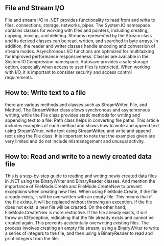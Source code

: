 ## File and Stream I/O
File and stream I/O in .NET provides functionality to read from and write to files, connections,
storage, networks, pipes. The System.IO namespace contains classes for working with files and pointers, 
including creating, copying, moving, and deleting. Streams represented by the Stream class and its derived classes can be read,
written, and searched in byte arrays. In addition, the reader and writer classes handle encoding and conversion of stream modes.
Asynchronous I/O functions are optimized for multitasking for improved performance responsiveness.
Classes are available in the System.IO.Compression namespace. Autosave provides a safe storage option,
especially when access to user files is restricted. When working with I/O, it is important to consider security and access control requirements.

## How to: Write text to a file
there are various methods and classes such as StreamWriter, File, and Method. 
The StreamWriter class allows synchronous and asynchronous writing, while the File class provides static methods for writing and appending text to a file.
Path class helps in converting file paths. This article includes examples of each method and shows how to write and append text using StreamWriter,
write text using StreamWriter, and write and append text using the File class.
It is important to note that the examples given are very limited and do not include mismanagement and unusual activity.

## How to: Read and write to a newly created data file
This is a step-by-step guide to reading and writing newly created data files in .NET using the BinaryWriter and BinaryReader classes. 
And mention the importance of FileMode.Create and FileMode.CreateNew to prevent exceptions when creating new files.
When using FileMode.Create, if the file already exists, it will be overwritten with an empty file. This means that if the file exists,
it will be replaced without throwing an exception. If the file does not exist, a new file will be created.
On the other hand, FileMode.CreateNew is more restrictive. If the file already exists, it will throw an IOException, indicating that the file already exists and cannot be created again. This prevents accidentally overwriting existing files.
The process involves creating an empty file stream, using a BinaryWriter to write a series of integers to the file,
and then using a BinaryReader to read and print integers from the file.
